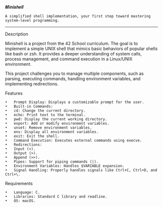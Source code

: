 𝑴𝒊𝒏𝒊𝒔𝒉𝒆𝒍𝒍

    A simplified shell implementation, your first step toward mastering system-level programming.

____________________________________________________________________________________________________

Description

Minishell is a project from the 42 School curriculum. The goal is to implement a simple UNIX shell that mimics basic behaviors of popular shells like bash or zsh. It provides a deeper understanding of system calls, process management, and command execution in a Linux/UNIX environment.

This project challenges you to manage multiple components, such as parsing, executing commands, handling environment variables, and implementing redirections.

Features

	•	Prompt Display: Displays a customizable prompt for the user.
	•	Built-in Commands:
	•	cd: Change the current directory.
	•	echo: Print text to the terminal.
	•	pwd: Display the current working directory.
	•	export: Add or modify environment variables.
	•	unset: Remove environment variables.
	•	env: Display all environment variables.
	•	exit: Exit the shell.
	•	Command Execution: Executes external commands using execve.
	•	Redirections:
	•	Input (<).
	•	Output (>).
	•	Append (>>).
	•	Pipes: Support for piping commands (|).
	•	Environment Variables: Handles $VARIABLE expansion.
	•	Signal Handling: Properly handles signals like Ctrl+C, Ctrl+D, and Ctrl+\.

Requirements

	•	Language: C.
	•	Libraries: Standard C library and readline.
	•	OS: macOS.

